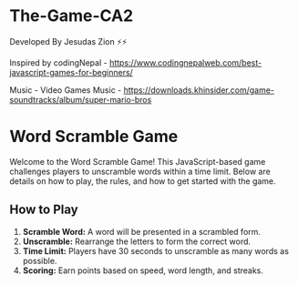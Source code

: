 # The-Game-CA2
Developed By Jesudas Zion ⚡⚡

Inspired by codingNepal - https://www.codingnepalweb.com/best-javascript-games-for-beginners/

Music - Video Games Music - https://downloads.khinsider.com/game-soundtracks/album/super-mario-bros

# Word Scramble Game

Welcome to the Word Scramble Game! This JavaScript-based game challenges players to unscramble words within a time limit. Below are details on how to play, the rules, and how to get started with the game.

## How to Play

1. **Scramble Word:** A word will be presented in a scrambled form.
2. **Unscramble:** Rearrange the letters to form the correct word.
3. **Time Limit:** Players have 30 seconds to unscramble as many words as possible.
4. **Scoring:** Earn points based on speed, word length, and streaks.
